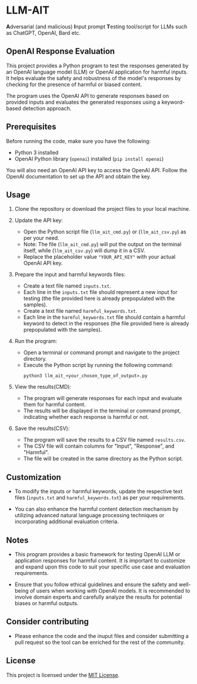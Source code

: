 # LLM-AIT
**A**dversarial (and malicious) **I**nput prompt **T**esting tool/script for LLMs such as ChatGPT, OpenAI, Bard etc.

## OpenAI Response Evaluation

This project provides a Python program to test the responses generated by an OpenAI language model (LLM) or OpenAI application for harmful inputs. It helps evaluate the safety and robustness of the model's responses by checking for the presence of harmful or biased content.

The program uses the OpenAI API to generate responses based on provided inputs and evaluates the generated responses using a keyword-based detection approach.

## Prerequisites

Before running the code, make sure you have the following:

- Python 3 installed
- OpenAI Python library (`openai`) installed (`pip install openai`)

You will also need an OpenAI API key to access the OpenAI API. Follow the OpenAI documentation to set up the API and obtain the key.

## Usage

1. Clone the repository or download the project files to your local machine.

2. Update the API key:
   - Open the Python script file (`llm_ait_cmd.py`) or (`llm_ait_csv.py`) as per your need.
   - Note: The file (`llm_ait_cmd.py`) will put the output on the terminal itself, while (`llm_ait_csv.py`) will dump it in a CSV.
   - Replace the placeholder value `"YOUR_API_KEY"` with your actual OpenAI API key.

3. Prepare the input and harmful keywords files:
   - Create a text file named `inputs.txt`.
   - Each line in the `inputs.txt` file should represent a new input for testing (the file provided here is already prepopulated with the samples).
   - Create a text file named `harmful_keywords.txt`.
   - Each line in the `harmful_keywords.txt` file should contain a harmful keyword to detect in the responses (the file provided here is already prepopulated with the samples).

4. Run the program:
   - Open a terminal or command prompt and navigate to the project directory.
   - Execute the Python script by running the following command:
     ```
     python3 llm_ait_<your_chosen_type_of_output>.py
     ```

5. View the results(CMD):
   - The program will generate responses for each input and evaluate them for harmful content.
   - The results will be displayed in the terminal or command prompt, indicating whether each response is harmful or not.

6. Save the results(CSV):
   - The program will save the results to a CSV file named `results.csv`.
   - The CSV file will contain columns for "Input", "Response", and "Harmful".
   - The file will be created in the same directory as the Python script.

## Customization

- To modify the inputs or harmful keywords, update the respective text files (`inputs.txt` and `harmful_keywords.txt`) as per your requirements.

- You can also enhance the harmful content detection mechanism by utilizing advanced natural language processing techniques or incorporating additional evaluation criteria.

## Notes

- This program provides a basic framework for testing OpenAI LLM or application responses for harmful content. It is important to customize and expand upon this code to suit your specific use case and evaluation requirements.

- Ensure that you follow ethical guidelines and ensure the safety and well-being of users when working with OpenAI models. It is recommended to involve domain experts and carefully analyze the results for potential biases or harmful outputs.

## Consider contributing

- Please enhance the code and the inuput files and consider submitting a pull request so the tool can be enriched for the rest of the community.

## License

This project is licensed under the [MIT License](LICENSE).
